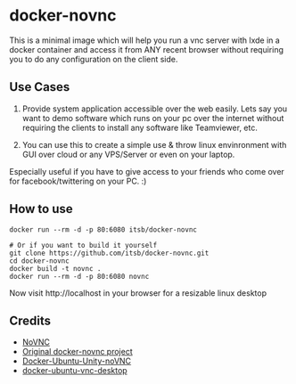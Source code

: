 docker-novnc
============

This is a minimal image which will help you run a vnc server with lxde in a docker container and access it from ANY recent browser without requiring you to do any configuration on the client side.

## Use Cases

1. Provide system application accessible over the web easily. Lets say you want to demo software which runs on your pc over the internet without requiring the clients to install any software like Teamviewer, etc.

2. You can use this to create a simple use & throw linux envinronment with GUI over cloud or any VPS/Server or even on your laptop.

Especially useful if you have to give access to your friends who come over for facebook/twittering on your PC. :)

## How to use
```
docker run --rm -d -p 80:6080 itsb/docker-novnc

# Or if you want to build it yourself
git clone https://github.com/itsb/docker-novnc.git
cd docker-novnc
docker build -t novnc .
docker run --rm -d -p 80:6080 novnc
```

Now visit http://localhost in your browser for a resizable linux desktop

## Credits

* [NoVNC](http://kanaka.github.io/noVNC/)
* [Original docker-novnc project](https://github.com/paimpozhil/docker-novnc)
* [Docker-Ubuntu-Unity-noVNC](https://github.com/chenjr0719/Docker-Ubuntu-Unity-noVNC)
* [docker-ubuntu-vnc-desktop](https://github.com/fcwu/docker-ubuntu-vnc-desktop)
